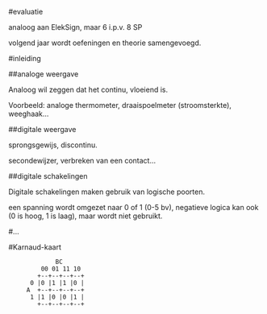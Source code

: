 #evaluatie

analoog aan ElekSign, maar 6 i.p.v. 8 SP

volgend jaar wordt oefeningen en theorie samengevoegd.

#inleiding

##analoge weergave

Analoog wil zeggen dat het continu, vloeiend is.

Voorbeeld: analoge thermometer, draaispoelmeter (stroomsterkte), weeghaak...

##digitale weergave

sprongsgewijs, discontinu.

secondewijzer, verbreken van een contact...

##digitale schakelingen

Digitale schakelingen maken gebruik van logische poorten.

een spanning wordt omgezet naar 0 of 1 (0-5 bv), negatieve logica kan ook (0 is hoog, 1 is laag), maar wordt niet gebruikt.

#...

#Karnaud-kaart
```
		     BC
	     00 01 11 10
	    +--+--+--+--+
	  0 |0 |1 |1 |0 |
	 A  +--+--+--+--+
	  1 |1 |0 |0 |1 |
	    +--+--+--+--+
```